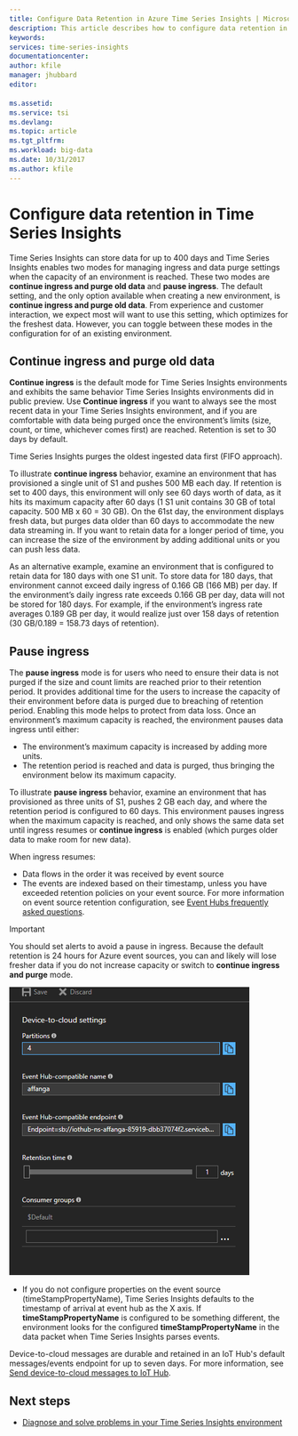 ```yaml
---
title: Configure Data Retention in Azure Time Series Insights | Microsoft Docs
description: This article describes how to configure data retention in Azure Time Series Insights
keywords: 
services: time-series-insights
documentationcenter: 
author: kfile
manager: jhubbard
editor: 

ms.assetid: 
ms.service: tsi
ms.devlang: 
ms.topic: article
ms.tgt_pltfrm: 
ms.workload: big-data
ms.date: 10/31/2017
ms.author: kfile
---
```


# Configure data retention in Time Series Insights

Time Series Insights can store data for up to 400 days and Time Series Insights enables two modes for managing ingress and data purge settings when the capacity of an environment is reached.  These two modes are **continue ingress and purge old data** and **pause ingress**.  The default setting, and the only option available when creating a new environment, is **continue ingress and purge old data**. From experience and customer interaction, we expect most will want to use this setting, which optimizes for the freshest data.  However, you can toggle between these modes in the configuration for of an existing environment. 

## Continue ingress and purge old data

**Continue ingress** is the default mode for Time Series Insights environments and exhibits the same behavior Time Series Insights environments did in public preview. Use **Continue ingress** if you want to always see the most recent data in your Time Series Insights environment, and if you are comfortable with data being purged once the environment’s limits (size, count, or time, whichever comes first) are reached. Retention is set to 30 days by default.

Time Series Insights purges the oldest ingested data first (FIFO approach).

To illustrate **continue ingress** behavior, examine an environment that has provisioned a single unit of S1 and pushes 500 MB each day. If retention is set to 400 days, this environment will only see 60 days worth of data, as it hits its maximum capacity after 60 days (1 S1 unit contains 30 GB of total capacity.  500 MB x 60 = 30 GB).  On the 61st day, the environment displays fresh data, but purges data older than 60 days to accommodate the new data streaming in.  If you want to retain data for a longer period of time, you can increase the size of the environment by adding additional units or you can push less data.  

As an alternative example, examine an environment that is configured to retain data for 180 days with one S1 unit.  To store data for 180 days, that environment cannot exceed daily ingress of 0.166 GB (166 MB) per day.  If the environment’s daily ingress rate exceeds 0.166 GB per day, data will not be stored for 180 days.  For example, if the environment’s ingress rate averages 0.189 GB per day, it would realize just over 158 days of retention (30 GB/0.189 = 158.73 days of retention).  

## Pause ingress

The **pause ingress** mode is for users who need to ensure their data is not purged if the size and count limits are reached prior to their retention period.  It provides additional time for the users to increase the capacity of their environment before data is purged due to breaching of retention period.  Enabling this mode helps to protect from data loss. Once an environment’s maximum capacity is reached, the environment pauses data ingress until either:

- The environment’s maximum capacity is increased by adding more units.  
- The retention period is reached and data is purged, thus bringing the environment below its maximum capacity.
 
 To illustrate **pause ingress** behavior, examine an environment that has provisioned as three units of S1, pushes 2 GB each day, and where the retention period is configured to 60 days.  This environment  pauses ingress when the maximum capacity is reached,  and only shows the same data set until ingress resumes or **continue ingress** is enabled (which purges older data to make room for new data).  

When ingress resumes:
- Data flows in the order it was received by event source
- The events are indexed based on their timestamp, unless you have exceeded retention policies on your event source.  For more information on event source retention configuration, see [Event Hubs frequently asked questions](https://docs.microsoft.com/rest/api/time-series-insights/time-series-insights-reference-query-syntax).

> [!IMPORTANT]
> You should set alerts to avoid a pause in ingress. Because the default retention is 24 hours for Azure event sources, you can and likely will lose fresher data if you do not increase capacity or switch to **continue ingress and purge** mode.  

![Retention](media/configure-retention/retention1.png)

- If you do not configure properties on the event source (timeStampPropertyName), Time Series Insights defaults to the timestamp of arrival at event hub as the X axis.  If **timeStampPropertyName** is configured to be something different, the environment looks for the configured **timeStampPropertyName** in the data packet when Time Series Insights parses events.
 
Device-to-cloud messages are durable and retained in an IoT Hub's default messages/events endpoint for up to seven days. For more information, see [Send device-to-cloud messages to IoT Hub](https://docs.microsoft.com/azure/iot-hub/iot-hub-devguide-messages-d2c).

## Next steps

*  [Diagnose and solve problems in your Time Series Insights environment](time-series-insights-diagnose-and-solve-problems.md)